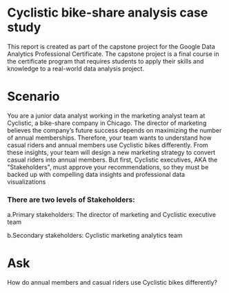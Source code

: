 # Cyclistic bike-share analysis case study
This report is created as part of the capstone project for the Google Data Analytics Professional Certificate. The capstone project is a final course in the certificate program that requires students to apply their skills and knowledge to a real-world data analysis project. 
# Scenario
You are a junior data analyst working in the marketing analyst team at Cyclistic, a bike-share company in Chicago. The director of marketing believes the company’s future success depends on maximizing the number of annual memberships. Therefore, your team wants to understand how casual riders and annual members use Cyclistic bikes differently. From these insights, your team will design a new marketing strategy to convert casual riders into annual members. But first, Cyclistic executives, AKA the "Stakeholders", must approve your recommendations, so they must be backed up with compelling data insights and professional data visualizations 
### There are two levels of Stakeholders: 
 a.Primary stakeholders: The director of marketing and Cyclistic executive team
 
 b.Secondary stakeholders: Cyclistic marketing analytics team
 
# Ask
How do annual members and casual riders use Cyclistic bikes differently?
